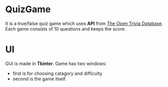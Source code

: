 # QuizGame
It is a true/false quiz game which uses **API** from [The Open Trivia Database](https://opentdb.com/).
Each game consists of 10 questions and keeps the score.

# UI
GUI is made in **Tkinter**.
Game has two windows:
* first is for choosing catagory and difficulty
* second is the game itself.
